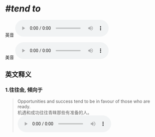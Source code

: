 # ***\#tend to*** 
英音
<audio src="./media/tend to1.aac" controls="controls"></audio>

美音
<audio src="./media/tend to2.aac" controls="controls"></audio>



  

英文释义
---
### 1.**往往会, 倾向于**  

 > Opportunities and success tend to be in favour of those who are ready.  
 > 机遇和成功往往青睐那些有准备的人。    
<audio src="./media/favour-3.aac" controls="controls"></audio>


